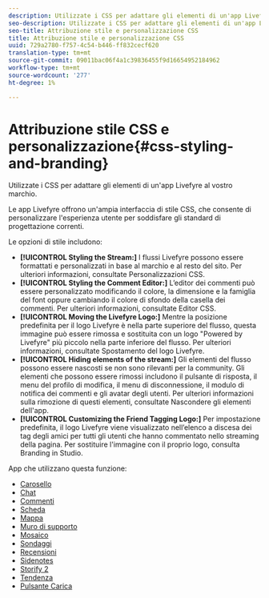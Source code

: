 ```yaml
---
description: Utilizzate i CSS per adattare gli elementi di un'app Livefyre al vostro marchio.
seo-description: Utilizzate i CSS per adattare gli elementi di un'app Livefyre al vostro marchio.
seo-title: Attribuzione stile e personalizzazione CSS
title: Attribuzione stile e personalizzazione CSS
uuid: 729a2780-f757-4c54-b446-ff832cecf620
translation-type: tm+mt
source-git-commit: 09011bac06f4a1c39836455f9d16654952184962
workflow-type: tm+mt
source-wordcount: '277'
ht-degree: 1%

---
```



# Attribuzione stile CSS e personalizzazione{#css-styling-and-branding}

Utilizzate i CSS per adattare gli elementi di un&#39;app Livefyre al vostro marchio.

Le app Livefyre offrono un&#39;ampia interfaccia di stile CSS, che consente di personalizzare l&#39;esperienza utente per soddisfare gli standard di progettazione correnti.

Le opzioni di stile includono:

* **[!UICONTROL Styling the Stream:]** I flussi Livefyre possono essere formattati e personalizzati in base al marchio e al resto del sito. Per ulteriori informazioni, consultate Personalizzazioni CSS.
* **[!UICONTROL Styling the Comment Editor:]** L’editor dei commenti può essere personalizzato modificando il colore, la dimensione e la famiglia del font oppure cambiando il colore di sfondo della casella dei commenti. Per ulteriori informazioni, consultate Editor CSS.
* **[!UICONTROL Moving the Livefyre Logo:]** Mentre la posizione predefinita per il logo Livefyre è nella parte superiore del flusso, questa immagine può essere rimossa e sostituita con un logo &quot;Powered by Livefyre&quot; più piccolo nella parte inferiore del flusso. Per ulteriori informazioni, consultate Spostamento del logo Livefyre.
* **[!UICONTROL Hiding elements of the stream:]** Gli elementi del flusso possono essere nascosti se non sono rilevanti per la community. Gli elementi che possono essere rimossi includono il pulsante di risposta, il menu del profilo di modifica, il menu di disconnessione, il modulo di notifica dei commenti e gli avatar degli utenti. Per ulteriori informazioni sulla rimozione di questi elementi, consultate Nascondere gli elementi dell&#39;app.
* **[!UICONTROL Customizing the Friend Tagging Logo:]** Per impostazione predefinita, il logo Livefyre viene visualizzato nell’elenco a discesa dei tag degli amici per tutti gli utenti che hanno commentato nello streaming della pagina. Per sostituire l&#39;immagine con il proprio logo, consulta Branding in Studio.

App che utilizzano questa funzione:

* [Carosello](/help/using/c-about-apps/c-carousel-app/c-carousel-app.md#c_carousel_app)
* [Chat](/help/using/c-about-apps/c-chat-app/c-chat-app.md#c_chat_app)
* [Commenti](/help/using/c-about-apps/c-comments/c-comments.md)
* [Scheda](/help/using/c-about-apps/c-feature-card-app/c-feature-card-app.md#c_feature_card_app)
* [Mappa](/help/using/c-about-apps/c-map-app/c-map-app.md#c_map_app)
* [Muro di supporto](/help/using/c-about-apps/c-media-wall-app/c-media-wall-app.md#c_media_wall_app)
* [Mosaico](/help/using/c-about-apps/c-mosaic-app/c-mosaic-app.md#c_mosaic_app)
* [Sondaggi](/help/using/c-about-apps/c-polls-app/c-polls-app.md#c_polls_app)
* [Recensioni](/help/using/c-about-apps/c-reviews-app/c-reviews-app.md#c_reviews_app)
* [Sidenotes](/help/using/c-about-apps/c-sidenotes-app/c-sidenotes-app.md#c_sidenotes_app)
* [Storify 2](/help/using/c-about-apps/c-storify2/c-storify2.md#c_storify2)
* [Tendenza](/help/using/c-about-apps/c-trending-app/c-trending-app.md#c_trending_app)
* [Pulsante Carica](/help/using/c-about-apps/c-upload-button-app/c-upload-button-app.md#c_upload_button_app)

